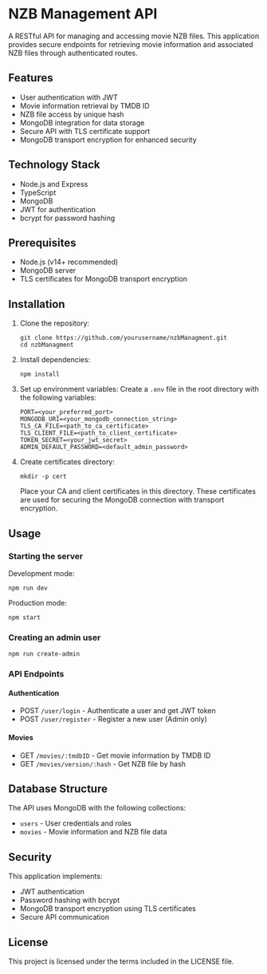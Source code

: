 # NZB Management API

A RESTful API for managing and accessing movie NZB files. This application provides secure endpoints for retrieving movie information and associated NZB files through authenticated routes.

## Features

- User authentication with JWT
- Movie information retrieval by TMDB ID
- NZB file access by unique hash
- MongoDB integration for data storage
- Secure API with TLS certificate support
- MongoDB transport encryption for enhanced security

## Technology Stack

- Node.js and Express
- TypeScript
- MongoDB
- JWT for authentication
- bcrypt for password hashing

## Prerequisites

- Node.js (v14+ recommended)
- MongoDB server
- TLS certificates for MongoDB transport encryption

## Installation

1. Clone the repository:

   ```
   git clone https://github.com/yourusername/nzbManagment.git
   cd nzbManagment
   ```

2. Install dependencies:

   ```
   npm install
   ```

3. Set up environment variables:
   Create a `.env` file in the root directory with the following variables:

   ```
   PORT=<your_preferred_port>
   MONGODB_URI=<your_mongodb_connection_string>
   TLS_CA_FILE=<path_to_ca_certificate>
   TLS_CLIENT_FILE=<path_to_client_certificate>
   TOKEN_SECRET=<your_jwt_secret>
   ADMIN_DEFAULT_PASSWORD=<default_admin_password>
   ```

4. Create certificates directory:
   ```
   mkdir -p cert
   ```
   Place your CA and client certificates in this directory. These certificates are used for securing the MongoDB connection with transport encryption.

## Usage

### Starting the server

Development mode:

```
npm run dev
```

Production mode:

```
npm start
```

### Creating an admin user

```
npm run create-admin
```

### API Endpoints

#### Authentication

- POST `/user/login` - Authenticate a user and get JWT token
- POST `/user/register` - Register a new user (Admin only)

#### Movies

- GET `/movies/:tmdbID` - Get movie information by TMDB ID
- GET `/movies/version/:hash` - Get NZB file by hash

## Database Structure

The API uses MongoDB with the following collections:

- `users` - User credentials and roles
- `movies` - Movie information and NZB file data

## Security

This application implements:

- JWT authentication
- Password hashing with bcrypt
- MongoDB transport encryption using TLS certificates
- Secure API communication

## License

This project is licensed under the terms included in the LICENSE file.
